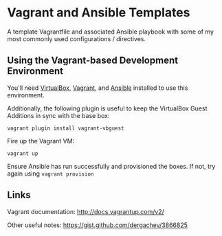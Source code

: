# Vagrant and Ansible Templates

A template Vagrantfile and associated Ansible playbook with some of my most commonly used configurations / directives.


## Using the Vagrant-based Development Environment

You'll need [VirtualBox](https://www.virtualbox.org/wiki/Downloads), [Vagrant](http://www.vagrantup.com/downloads.html), and [Ansible](https://devopsu.com/guides/ansible-mac-osx.html) installed to use this environment.

Additionally, the following plugin is useful to keep the VirtualBox Guest Additions in sync with the base box:

	vagrant plugin install vagrant-vbguest


Fire up the Vagrant VM:
	
	vagrant up

Ensure Ansible has run successfully and provisioned the boxes.  If not, try again using `vagrant provision`


## Links

Vagrant documentation: http://docs.vagrantup.com/v2/

Other useful notes: https://gist.github.com/dergachev/3866825